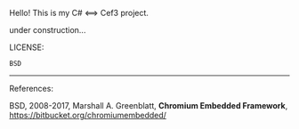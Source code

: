 Hello! 
This is my C# <==> Cef3 project.

under construction...
 

LICENSE:

	BSD

---

References:
	

   BSD, 2008-2017, Marshall A. Greenblatt,  **Chromium Embedded Framework**, https://bitbucket.org/chromiumembedded/



	

